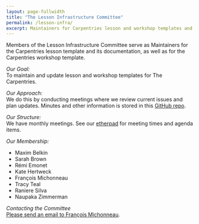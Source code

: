 ```yaml
---
layout: page-fullwidth
title: "The Lesson Infrastructure Committee"
permalink: /lesson-infra/
excerpt: Maintainers for Carpentries lesson and workshop templates and documentation.
---
```


Members of the Lesson Infrastructure Committee serve as Maintainers for the Carpentries lesson template and its documentation, 
as well as for the Carpentries workshop template.

_Our Goal:_    
To maintain and update lesson and workshop templates for The Carpentries.

_Our Approach:_    
We do this by conducting meetings where we review current issues and plan updates. Minutes and other information is stored in 
this [GitHub repo](https://github.com/carpentries/lesson-infrastructure).

_Our Structure:_    
We have monthly meetings. See our [etherpad](https://pad.carpentries.org/infrastructure-subcommittee) for meeting times and agenda items.

_Our Membership:_    

- Maxim Belkin
- Sarah Brown
- Rémi Emonet
- Kate Hertweck
- François Michonneau
- Tracy Teal
- Raniere Silva
- Naupaka Zimmerman

_Contacting the Committee_   
[Please send an email to François Michonneau](mailto:francois@carpentries.org).
